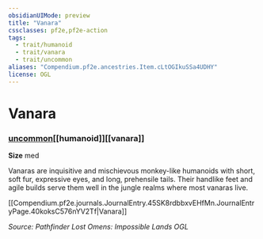 ```yaml
---
obsidianUIMode: preview
title: "Vanara"
cssclasses: pf2e,pf2e-action
tags:
  - trait/humanoid
  - trait/vanara
  - trait/uncommon
aliases: "Compendium.pf2e.ancestries.Item.cLtOGIkuSSa4UDHY"
license: OGL
---
```

# Vanara

### [uncommon](uncommon "Uncommon Rarity Trait")[[humanoid]][[vanara]]



**Size** med


Vanaras are inquisitive and mischievous monkey-like humanoids with short, soft fur, expressive eyes, and long, prehensile tails. Their handlike feet and agile builds serve them well in the jungle realms where most vanaras live.

[[Compendium.pf2e.journals.JournalEntry.45SK8rdbbxvEHfMn.JournalEntryPage.40koksC576nYV2Tf|Vanara]]

*Source: Pathfinder Lost Omens: Impossible Lands*
*OGL*